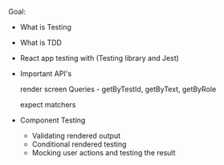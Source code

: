 Goal: 

- What is Testing 

- What is TDD 

- React app testing with (Testing library and Jest)

- Important API's

  render
  screen 
  Queries - getByTestId, getByText, getByRole 

  expect
  matchers

- Component Testing 
  - Validating rendered output 
  - Conditional rendered testing 
  - Mocking user actions and testing the result 
 




